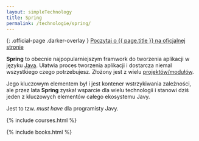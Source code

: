 ```yaml
---
layout: simpleTechnology
title: Spring
permalink: /technologie/spring/
---
```


{: .official-page .darker-overlay }
[Poczytaj o {{ page.title }} na oficjalnej stronie](https://spring.io/)

**Spring** to obecnie najpopularniejszym framwork do tworzenia aplikacji w języku [Java](/technologie/java).
Ułatwia proces tworzenia aplikacji i dostarcza niemal wszystkiego czego potrzebujesz. Złożony jest z
wielu [projektów/modułów](https://spring.io/projects).

Jego kluczowym elementem był i jest kontener wstrzykiwania zależności, ale przez lata **Spring** zyskał wsparcie dla
wielu technologii i stanowi dziś jeden z kluczowych elementów całego ekosystemu Javy.

Jest to tzw. *must have* dla programisty Javy.

{% include courses.html %}

{% include books.html %}
